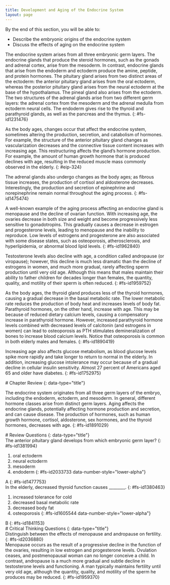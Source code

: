 ```yaml
---
title: Development and Aging of the Endocrine System
layout: page
---
```


<div data-type="abstract" markdown="1">
By the end of this section, you will be able to:

* Describe the embryonic origins of the endocrine system
* Discuss the effects of aging on the endocrine system

</div>
The endocrine system arises from all three embryonic germ layers. The
endocrine glands that produce the steroid hormones, such as the gonads
and adrenal cortex, arise from the mesoderm. In contrast, endocrine
glands that arise from the endoderm and ectoderm produce the amine,
peptide, and protein hormones. The pituitary gland arises from two
distinct areas of the ectoderm: the anterior pituitary gland arises from
the oral ectoderm, whereas the posterior pituitary gland arises from the
neural ectoderm at the base of the hypothalamus. The pineal gland also
arises from the ectoderm. The two structures of the adrenal glands arise
from two different germ layers: the adrenal cortex from the mesoderm and
the adrenal medulla from ectoderm neural cells. The endoderm gives rise
to the thyroid and parathyroid glands, as well as the pancreas and the
thymus.
{: #fs-id1231476}

As the body ages, changes occur that affect the endocrine system,
sometimes altering the production, secretion, and catabolism of
hormones. For example, the structure of the anterior pituitary gland
changes as vascularization decreases and the connective tissue content
increases with increasing age. This restructuring affects the gland’s
hormone production. For example, the amount of human growth hormone that
is produced declines with age, resulting in the reduced muscle mass
commonly observed in the elderly.
{: #eip-324}

The adrenal glands also undergo changes as the body ages; as fibrous
tissue increases, the production of cortisol and aldosterone decreases.
Interestingly, the production and secretion of epinephrine and
norepinephrine remain normal throughout the aging process.
{: #fs-id1475474}

A well-known example of the aging process affecting an endocrine gland
is menopause and the decline of ovarian function. With increasing age,
the ovaries decrease in both size and weight and become progressively
less sensitive to gonadotropins. This gradually causes a decrease in
estrogen and progesterone levels, leading to menopause and the inability
to reproduce. Low levels of estrogens and progesterone are also
associated with some disease states, such as osteoporosis,
atherosclerosis, and hyperlipidemia, or abnormal blood lipid levels.
{: #fs-id1962840}

Testosterone levels also decline with age, a condition called andropause
(or viropause); however, this decline is much less dramatic than the
decline of estrogens in women, and much more gradual, rarely affecting
sperm production until very old age. Although this means that males
maintain their ability to father children for decades longer than
females, the quantity, quality, and motility of their sperm is often
reduced.
{: #fs-id1959752}

As the body ages, the thyroid gland produces less of the thyroid
hormones, causing a gradual decrease in the basal metabolic rate. The
lower metabolic rate reduces the production of body heat and increases
levels of body fat. Parathyroid hormones, on the other hand, increase
with age. This may be because of reduced dietary calcium levels, causing
a compensatory increase in parathyroid hormone. However, increased
parathyroid hormone levels combined with decreased levels of calcitonin
(and estrogens in women) can lead to osteoporosis as PTH stimulates
demineralization of bones to increase blood calcium levels. Notice that
osteoporosis is common in both elderly males and females.
{: #fs-id1890419}

Increasing age also affects glucose metabolism, as blood glucose levels
spike more rapidly and take longer to return to normal in the elderly.
In addition, increasing glucose intolerance may occur because of a
gradual decline in cellular insulin sensitivity. Almost 27 percent of
Americans aged 65 and older have diabetes.
{: #fs-id1752975}

<section data-depth="1" id="fs-id1890932" class="summary" markdown="1">
# Chapter Review
{: data-type="title"}

The endocrine system originates from all three germ layers of the
embryo, including the endoderm, ectoderm, and mesoderm. In general,
different hormone classes arise from distinct germ layers. Aging affects
the endocrine glands, potentially affecting hormone production and
secretion, and can cause disease. The production of hormones, such as
human growth hormone, cortisol, aldosterone, sex hormones, and the
thyroid hormones, decreases with age.
{: #fs-id1891029}

</section>
<section data-depth="1" id="fs-id1260897" class="multiple-choice" markdown="1">
# Review Questions
{: data-type="title"}

<div data-type="exercise" id="fs-id1954035">
<div data-type="problem" id="fs-id1548578" markdown="1">
The anterior pituitary gland develops from which embryonic germ layer?
{: #fs-id1381994}

1.  oral ectoderm
2.  neural ectoderm
3.  mesoderm
4.  endoderm
{: #fs-id2033733 data-number-style="lower-alpha"}

</div>
<div data-type="solution" id="fs-id1255413" data-label="" markdown="1">
A
{: #fs-id1477753}

</div>
</div>
<div data-type="exercise" id="fs-id1382612">
<div data-type="problem" id="fs-id1340332" markdown="1">
In the elderly, decreased thyroid function causes ________.
{: #fs-id1380463}

1.  increased tolerance for cold
2.  decreased basal metabolic rate
3.  decreased body fat
4.  osteoporosis
{: #fs-id1605544 data-number-style="lower-alpha"}

</div>
<div data-type="solution" id="fs-id1225507" data-label="" markdown="1">
B
{: #fs-id1841153}

</div>
</div>
</section>
<section data-depth="1" id="fs-id1984222" class="free-response" markdown="1">
# Critical Thinking Questions
{: data-type="title"}

<div data-type="exercise" id="fs-id1297233">
<div data-type="problem" id="fs-id1216026" markdown="1">
Distinguish between the effects of menopause and andropause on
fertility.
{: #fs-id2036880}

</div>
<div data-type="solution" id="fs-id1698701" data-label="" markdown="1">
Menopause occurs as the result of a progressive decline in the function
of the ovaries, resulting in low estrogen and progesterone levels.
Ovulation ceases, and postmenopausal woman can no longer conceive a
child. In contrast, andropause is a much more gradual and subtle decline
in testosterone levels and functioning. A man typically maintains
fertility until very old age, although the quantity, quality, and
motility of the sperm he produces may be reduced.
{: #fs-id1959370}

</div>
</div>
</section>



